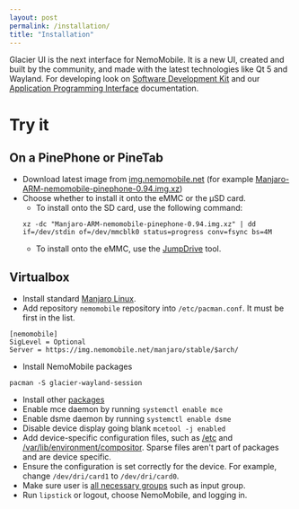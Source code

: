 ```yaml
---
layout: post
permalink: /installation/
title: "Installation"
---
```


Glacier UI is the next interface for NemoMobile.
It is a new UI, created and built by the community, and made with the latest technologies like Qt 5 and Wayland.
For developing look on [Software Development Kit](/sdk/) and our [Application Programming Interface](/qtquickcontrols-nemo/) documentation.

# Try it

## On a PinePhone or PineTab

* Download latest image from [img.nemomobile.net](https://img.nemomobile.net/) (for example [Manjaro-ARM-nemomobile-pinephone-0.94.img.xz](https://img.nemomobile.net/2023.05/Manjaro-ARM-nemomobile-pinephone-0.94.img.xz))
* Choose whether to install it onto the eMMC or the &micro;SD card.
  *  To install onto the SD card, use the following command:
  ```
  xz -dc "Manjaro-ARM-nemomobile-pinephone-0.94.img.xz" | dd if=/dev/stdin of=/dev/mmcblk0 status=progress conv=fsync bs=4M
  ```
  * To install onto the eMMC, use the [JumpDrive](https://github.com/dreemurrs-embedded/Jumpdrive) tool.


## Virtualbox

* Install standard [Manjaro Linux](https://manjaro.org/).
* Add repository `nemomobile` repository into `/etc/pacman.conf`. It must be first in the list.
```
[nemomobile]
SigLevel = Optional
Server = https://img.nemomobile.net/manjaro/stable/$arch/
```

* Install NemoMobile packages
```
pacman -S glacier-wayland-session
```

* Install other [packages](https://github.com/nemomobile-ux/arm-profiles/blob/master/editions/nemomobile)
* Enable mce daemon by running `systemctl enable mce`
* Enable dsme daemon by running `systemctl enable dsme`
* Disable device display going blank `mcetool -j enabled`
* Add device-specific configuration files, such as [/etc](https://github.com/neochapay/nemo-device-dont_be_evil/blob/master/sparse/etc/eglfs-config.json) and [/var/lib/environment/compositor](https://github.com/neochapay/nemo-device-dont_be_evil/blob/master/sparse/var/lib/environment/compositor/dont_be_evil.conf). Sparse files aren't part of packages and are device specific.
* Ensure the configuration is set correctly for the device. For example, change `/dev/dri/card1` to `/dev/dri/card0`.
* Make sure user is [all necessary groups](https://gitlab.manjaro.org/manjaro-arm/applications/manjaro-arm-tools/-/blob/5619ab3a02a63147596234cc323226a6dab8669f/lib/functions.sh#L456) such as input group.
* Run `lipstick` or logout, choose NemoMobile, and logging in.
